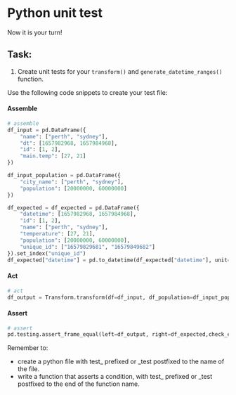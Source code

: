 # Python unit test

Now it is your turn! 

## Task:
1. Create unit tests for your `transform()` and `generate_datetime_ranges()` function. 

Use the following code snippets to create your test file: 

#### Assemble
```python
# assemble 
df_input = pd.DataFrame({
    "name": ["perth", "sydney"],
    "dt": [1657982968, 1657984968],
    "id": [1, 2],
    "main.temp": [27, 21]
})

df_input_population = pd.DataFrame({
    "city_name": ["perth", "sydney"],
    "population": [20000000, 60000000]
})

df_expected = df_expected = pd.DataFrame({
    "datetime": [1657982968, 1657984968],
    "id": [1, 2],
    "name": ["perth", "sydney"],
    "temperature": [27, 21],
    "population": [20000000, 60000000],
    "unique_id": ["16579829681", "16579849682"]
}).set_index("unique_id")
df_expected["datetime"] = pd.to_datetime(df_expected["datetime"], unit="s")
```

#### Act
```python
# act 
df_output = Transform.transform(df=df_input, df_population=df_input_population)
```

#### Assert
```python
# assert 
pd.testing.assert_frame_equal(left=df_output, right=df_expected,check_exact=True)
```

Remember to: 
- create a python file with test_ prefixed or _test postfixed to the name of the file.
- write a function that asserts a condition, with test_ prefixed or _test postfixed to the end of the function name. 

